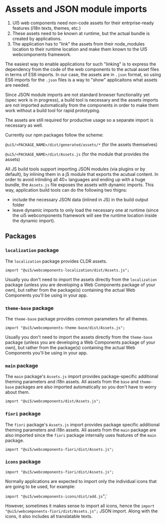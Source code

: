 # Assets and JSON module imports

1. UI5 web components need non-code assets for their entrprise-ready features (i18n texts, themes, etc.)
2. These assets need to be known at runtime, but the actual bundle is created by applications.
3. The application has to "link" the assets from their node_modules location to their runtime location and make them known to the UI5 webcomponents framework.

The easiest way to enable applications for such "linking" is to express the dependency from the code of the web components to the actual asset files in terms of ES6 imports. In our case, the assets are in `.json` format, so using ES6 imports for the `.json` files is a way to "show" applicaitons what assets are needed.

Since JSON module imports are not standard browser functionality yet (spec work is in progress), a build tool is necessary and the assets imports are not imported automatically from the components in order to make them work without a build tool for rapid prototyping.

The assets are still required for productive usage so a separate import is necessary as well.

Currently our npm packages follow the scheme:

`@ui5/<PACKAGE_NAME>/dist/generated/assets/*`
(for the assets themselves)

`@ui5/<PACKAGE_NAME>/dist/Assets.js`
(for the module that provides the assets)

All JS build tools support importing JSON modules (via plugins or by default), by inlining them in a jS module that exports the acutual content. In order to avoid inlinding all 40+ languages and ending up with a huge bundle, the `Assets.js` file exposes the assets with dynamic imports. This way, application build tools can do the following two thigns:
- include the necessary JSON data (inlined in JS) in the build output folder
- leave dynamic imports to only load the necessary one at runtime (since the ui5 webcomponents framework will see the runtime location inside the dynamic import).

## Packages
<a name="packages"></a>

### `localization` package

The `localization` package provides CLDR assets.

`import "@ui5/webcomponents-localization/dist/Assets.js";`

Usually you don't need to import the assets directly from the `localization` package (unless you are developing a Web Components package of your own),
but rather from the package(s) containing the actual Web Components you'll be using in your app.

### `theme-base` package

The `theme-base` package provides common parameters for all themes.

`import "@ui5/webcomponents-theme-base/dist/Assets.js";`

Usually you don't need to import the assets directly from the `theme-base` package (unless you are developing a Web Components package of your own),
but rather from the package(s) containing the actual Web Components you'll be using in your app.

### `main` package

The `main` package's `Assets.js` import provides package-specific additional theming parameters and i18n assets.
All assets from the `base` and `theme-base` packages are also imported automatically so you don't have to worry about them.

`import "@ui5/webcomponents/dist/Assets.js";`

### `fiori` package

The `fiori` package's `Assets.js` import provides package specific additional theming parameters and i18n assets. All assets from the `main`
package are also imported since the `fiori` package internally uses features of the `main` package.

`import "@ui5/webcomponents-fiori/dist/Assets.js";`

### `icons` package

`import "@ui5/webcomponents-fiori/dist/Assets.js";`

Normally applications are expected to import only the individual icons that are going to be used, for example:

`import "@ui5/webcomponents-icons/dist/add.js`";`

However, sometimes it makes sense to import all icons, hence the `import "@ui5/webcomponents-fiori/dist/Assets.js";` JSON import.
Along with the icons, it also includes all translatable texts.
